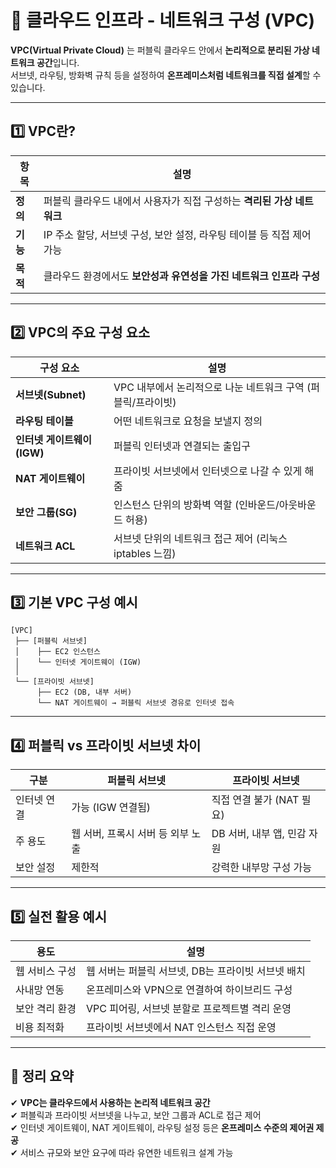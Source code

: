 # 🧭 클라우드 인프라 - 네트워크 구성 (VPC)

**VPC(Virtual Private Cloud)** 는 퍼블릭 클라우드 안에서 **논리적으로 분리된 가상 네트워크 공간**입니다.  
서브넷, 라우팅, 방화벽 규칙 등을 설정하여 **온프레미스처럼 네트워크를 직접 설계**할 수 있습니다.

---

## 1️⃣ VPC란?

| 항목     | 설명 |
|----------|------|
| **정의** | 퍼블릭 클라우드 내에서 사용자가 직접 구성하는 **격리된 가상 네트워크** |
| **기능** | IP 주소 할당, 서브넷 구성, 보안 설정, 라우팅 테이블 등 직접 제어 가능 |
| **목적** | 클라우드 환경에서도 **보안성과 유연성을 가진 네트워크 인프라 구성** |

---

## 2️⃣ VPC의 주요 구성 요소

| 구성 요소         | 설명 |
|------------------|------|
| **서브넷(Subnet)** | VPC 내부에서 논리적으로 나눈 네트워크 구역 (퍼블릭/프라이빗) |
| **라우팅 테이블**   | 어떤 네트워크로 요청을 보낼지 정의 |
| **인터넷 게이트웨이(IGW)** | 퍼블릭 인터넷과 연결되는 출입구 |
| **NAT 게이트웨이**   | 프라이빗 서브넷에서 인터넷으로 나갈 수 있게 해줌 |
| **보안 그룹(SG)**    | 인스턴스 단위의 방화벽 역할 (인바운드/아웃바운드 허용) |
| **네트워크 ACL**    | 서브넷 단위의 네트워크 접근 제어 (리눅스 iptables 느낌) |

---

## 3️⃣ 기본 VPC 구성 예시

```text
[VPC]
 ├── [퍼블릭 서브넷]
 │    ├── EC2 인스턴스
 │    └── 인터넷 게이트웨이 (IGW)
 │
 └── [프라이빗 서브넷]
      ├── EC2 (DB, 내부 서버)
      └── NAT 게이트웨이 → 퍼블릭 서브넷 경유로 인터넷 접속
```

---

## 4️⃣ 퍼블릭 vs 프라이빗 서브넷 차이

| 구분           | 퍼블릭 서브넷              | 프라이빗 서브넷            |
|----------------|-----------------------------|-----------------------------|
| 인터넷 연결     | 가능 (IGW 연결됨)            | 직접 연결 불가 (NAT 필요)   |
| 주 용도         | 웹 서버, 프록시 서버 등 외부 노출 | DB 서버, 내부 앱, 민감 자원 |
| 보안 설정       | 제한적                        | 강력한 내부망 구성 가능     |

---

## 5️⃣ 실전 활용 예시

| 용도           | 설명 |
|----------------|------|
| 웹 서비스 구성   | 웹 서버는 퍼블릭 서브넷, DB는 프라이빗 서브넷 배치 |
| 사내망 연동     | 온프레미스와 VPN으로 연결하여 하이브리드 구성 |
| 보안 격리 환경   | VPC 피어링, 서브넷 분할로 프로젝트별 격리 운영 |
| 비용 최적화     | 프라이빗 서브넷에서 NAT 인스턴스 직접 운영 |

---

## 🎯 정리 요약

✔ **VPC는 클라우드에서 사용하는 논리적 네트워크 공간**  
✔ 퍼블릭과 프라이빗 서브넷을 나누고, 보안 그룹과 ACL로 접근 제어  
✔ 인터넷 게이트웨이, NAT 게이트웨이, 라우팅 설정 등은 **온프레미스 수준의 제어권 제공**  
✔ 서비스 규모와 보안 요구에 따라 유연한 네트워크 설계 가능

